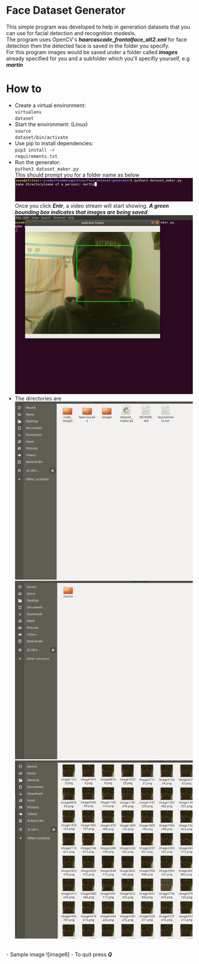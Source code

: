 [image1]: ./code_images/image_1.png
[image2]: ./code_images/image_2.png
[image3]: ./code_images/image_3.png
[image4]: ./code_images/image_4.png
[image5]: ./code_images/image_5.png
[image6]: ./code_images/image_6.png

# Face Dataset Generator
This simple program was developed to help in generation datasets that you can use for facial detection and recognition modesls. <br>
The program uses OpenCV's <b><i>haarcascade_frontalface_alt2.xml</i></b> for face detection then the detected face is saved in the folder you specify. <br>
For this program images would be saved under a folder called <b><i>images</i></b> already specified for you and a subfolder which you'll specifiy yourself, e.g <b><i>martin</i></b>

# How to
- Create a virtual environment: <br>
<code>virtualenv dataset</code>
- Start the environment: (Linux)<br>
<code>source dataset/bin/activate</code>
- Use pip to install dependencies: <br>
<code>pip3 install -r requirements.txt</code>
- Run the generator: <br>
<code>python3 dataset_maker.py</code> <br>
This should prompt you for a folder name as below
![image1]
Once you click <b><i>Entr</i></b>, a video stream will start showing. <b><i>A green bounding box indicates that images are being saved</i></b>.
![image2]
- The directories are
![image3] ![image4] ![image5]
<br>
- Sample image
![image6]
- To quit press <b><i>Q</i></b>